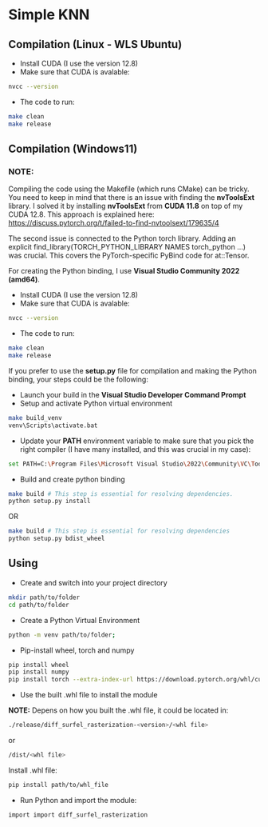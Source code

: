 # Simple KNN

## Compilation (Linux - WLS Ubuntu)
- Install CUDA (I use the version 12.8)
- Make sure that CUDA is avalable:
```bash
nvcc --version
```
- The code to run:
```bash
make clean
make release
```

## Compilation (Windows11)
### NOTE:
Compiling the code using the Makefile (which runs CMake) can be tricky.
You need to keep in mind that there is an issue with finding the **nvToolsExt** library.
I solved it by installing **nvToolsExt** from **CUDA 11.8** on top of my CUDA 12.8.
This approach is explained here:
https://discuss.pytorch.org/t/failed-to-find-nvtoolsext/179635/4

The second issue is connected to the Python torch library.
Adding an explicit find_library(TORCH_PYTHON_LIBRARY NAMES torch_python ...) was crucial.
This covers the PyTorch-specific PyBind code for at::Tensor.

For creating the Python binding, I use **Visual Studio Community 2022 (amd64)**.

- Install CUDA (I use the version 12.8)
- Make sure that CUDA is avalable:
```bash
nvcc --version
```
- The code to run:
```bash
make clean
make release
```

If you prefer to use the **setup.py** file for compilation and making the Python binding,
your steps could be the following:

- Launch your build in the **Visual Studio Developer Command Prompt**
- Setup and activate Python virtual environment
```bash
make build_venv
venv\Scripts\activate.bat
```
- Update your **PATH** environment variable to make sure that you pick the right compiler
(I have many installed, and this was crucial in my case):
```bash
set PATH=C:\Program Files\Microsoft Visual Studio\2022\Community\VC\Tools\MSVC\14.40.33807\bin\Hostx64\x64;%PATH%
```

- Build and create python binding
```bash
make build # This step is essential for resolving dependencies.
python setup.py install
```
OR
```bash
make build # This step is essential for resolving dependencies
python setup.py bdist_wheel
```

## Using
- Create and switch into your project directory
```bash
mkdir path/to/folder
cd path/to/folder
```
- Create a Python Virtual Environment
```bash
python -m venv path/to/folder;
```
- Pip-install wheel, torch and numpy
```bash
pip install wheel
pip install numpy
pip install torch --extra-index-url https://download.pytorch.org/whl/cu124
```
- Use the built .whl file to install the module

**NOTE:**
Depens on how you built the .whl file, it could be located in:
```bash
./release/diff_surfel_rasterization-<version>/<whl file>
```
or
```bash
/dist/<whl file>
```
Install .whl file:
```bash
pip install path/to/whl_file
```
- Run Python and import the module:
```bash
import import diff_surfel_rasterization
```